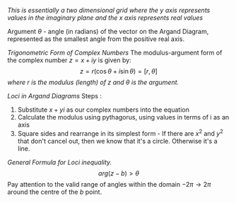 *This is essentially a two dimensional grid where the y axis represents values in the imaginary plane and the x axis represents real values*

Argument $\theta$ - angle (in radians) of the vector on the Argand Diagram, represented as the smallest angle from the positive real axis.


*Trigonometric Form of Complex Numbers*
The modulus-­argument form of the complex number $z = x + iy$ is given by: $$z = r(\cos \theta + i\sin \theta)=[r,\theta]$$*where r is the modulus (length) of z and θ is the argument.*

*Loci in Argand Diagrams*
Steps :
1. Substitute $x+yi$ as our complex numbers into the equation
2. Calculate the modulus using pythagorus, using values in terms of i as an axis
3. Square sides and rearrange in its simplest form - If there are $x^{2} \text{ and }y^{2}$ that don't cancel out, then we know that it's a circle. Otherwise it's a line.

*General Formula for Loci inequality.*$$arg(z-b)>\theta$$
Pay attention to the valid range of angles within the domain $-2\pi \to2\pi$ around the centre of the $b$ point.

